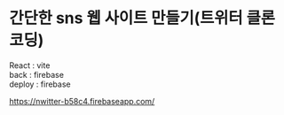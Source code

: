 # 간단한 sns 웹 사이트 만들기(트위터 클론 코딩)
React : vite <br>
back : firebase <br>
deploy : firebase <br>

https://nwitter-b58c4.firebaseapp.com/
